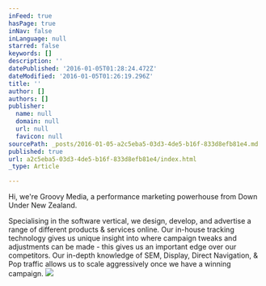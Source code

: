 ```yaml
---
inFeed: true
hasPage: true
inNav: false
inLanguage: null
starred: false
keywords: []
description: ''
datePublished: '2016-01-05T01:28:24.472Z'
dateModified: '2016-01-05T01:26:19.296Z'
title: ''
author: []
authors: []
publisher:
  name: null
  domain: null
  url: null
  favicon: null
sourcePath: _posts/2016-01-05-a2c5eba5-03d3-4de5-b16f-833d8efb81e4.md
published: true
url: a2c5eba5-03d3-4de5-b16f-833d8efb81e4/index.html
_type: Article

---
```

Hi, we're Groovy Media, a performance marketing powerhouse from Down Under New Zealand.

Specialising in the software vertical, we design, develop, and advertise a range of different products & services online. Our in-house tracking technology gives us unique insight into where campaign tweaks and adjustments can be made - this gives us an important edge over our competitors. Our in-depth knowledge of SEM, Display, Direct Navigation, & Pop traffic allows us to scale aggressively once we have a winning campaign.
![](https://the-grid-user-content.s3-us-west-2.amazonaws.com/6899f7a7-afd5-4926-8abe-18b23a005eb4.jpg)